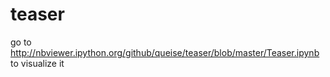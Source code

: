 # teaser

go to http://nbviewer.ipython.org/github/queise/teaser/blob/master/Teaser.ipynb to visualize it
